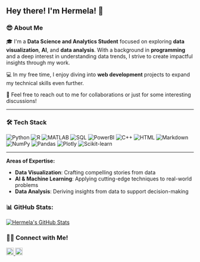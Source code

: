 ## Hey there! I'm Hermela! 👋

### 😎 About Me
🎓 I'm a **Data Science and Analytics Student** focused on exploring **data visualization**, **AI**, and **data analysis**. With a background in **programming** and a deep interest in understanding data trends, I strive to create impactful insights through my work.

💻 In my free time, I enjoy diving into **web development** projects to expand my technical skills even further.

💬 Feel free to reach out to me for collaborations or just for some interesting discussions!

---
### 🛠 Tech Stack

![Python](https://img.shields.io/badge/Python-3776AB?style=for-the-badge&logo=python&logoColor=white)
![R](https://img.shields.io/badge/R-276DC3?style=for-the-badge&logo=r&logoColor=white)
![MATLAB](https://img.shields.io/badge/MATLAB-0076A8?style=for-the-badge&logo=mathworks&logoColor=white)
![SQL](https://img.shields.io/badge/SQL-4479A1?style=for-the-badge&logo=mysql&logoColor=white)
![PowerBI](https://img.shields.io/badge/PowerBI-F2C811?style=for-the-badge&logo=power-bi&logoColor=black)
![C++](https://img.shields.io/badge/C++-00599C?style=for-the-badge&logo=cplusplus&logoColor=white)
![HTML](https://img.shields.io/badge/HTML-E34F26?style=for-the-badge&logo=html5&logoColor=white)
![Markdown](https://img.shields.io/badge/Markdown-000000?style=for-the-badge&logo=markdown&logoColor=white)
![NumPy](https://img.shields.io/badge/NumPy-013243?style=for-the-badge&logo=numpy&logoColor=white)
![Pandas](https://img.shields.io/badge/Pandas-150458?style=for-the-badge&logo=pandas&logoColor=white)
![Plotly](https://img.shields.io/badge/Plotly-3D4B8D?style=for-the-badge&logo=plotly&logoColor=white)
![Scikit-learn](https://img.shields.io/badge/Scikit--learn-F7931E?style=for-the-badge&logo=scikit-learn&logoColor=white)

---
**Areas of Expertise:**  
- **Data Visualization**: Crafting compelling stories from data
- **AI & Machine Learning**: Applying cutting-edge techniques to real-world problems
- **Data Analysis**: Deriving insights from data to support decision-making

### 📊 GitHub Stats:
[![Hermela's GitHub Stats](https://github-readme-stats.vercel.app/api?username=your-github-username&show_icons=true&theme=radical)](https://github.com/your-github-username)

### 🤝🏻 Connect with Me!

<a href="https://www.linkedin.com/in/hermelaseltanu/" target="_blank">
    <img src="https://img.shields.io/badge/hermela%20seltanu-0077B5?style=for-the-badge&logo=linkedin&logoColor=white" alt="LinkedIn" style="height: 20px;">
</a>
<a href="mailto:hermellaseltanu@gmail.com" target="_blank">
    <img src="https://img.shields.io/badge/hermellaseltanu@gmail.com-D14836?style=for-the-badge&logo=gmail&logoColor=white" alt="Email" style="height: 20px;">
</a>

